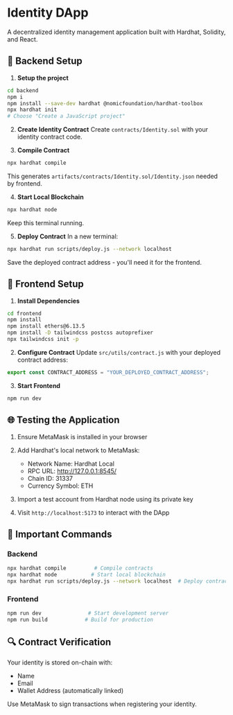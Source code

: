 # Identity DApp

A decentralized identity management application built with Hardhat, Solidity, and React.

## 🔧 Backend Setup

1. **Setup the project**
```bash
cd backend
npm i
npm install --save-dev hardhat @nomicfoundation/hardhat-toolbox
npx hardhat init
# Choose "Create a JavaScript project"
```

2. **Create Identity Contract**
Create `contracts/Identity.sol` with your identity contract code.

3. **Compile Contract**
```bash
npx hardhat compile
```
This generates `artifacts/contracts/Identity.sol/Identity.json` needed by frontend.

4. **Start Local Blockchain**
```bash
npx hardhat node
```
Keep this terminal running.

5. **Deploy Contract**
In a new terminal:
```bash
npx hardhat run scripts/deploy.js --network localhost
```
Save the deployed contract address - you'll need it for the frontend.

## 🎨 Frontend Setup

1. **Install Dependencies**
```bash
cd frontend
npm install
npm install ethers@6.13.5
npm install -D tailwindcss postcss autoprefixer
npx tailwindcss init -p
```

2. **Configure Contract**
Update `src/utils/contract.js` with your deployed contract address:
```javascript
export const CONTRACT_ADDRESS = "YOUR_DEPLOYED_CONTRACT_ADDRESS";
```

3. **Start Frontend**
```bash
npm run dev
```

## 🌐 Testing the Application

1. Ensure MetaMask is installed in your browser
2. Add Hardhat's local network to MetaMask:
   - Network Name: Hardhat Local
   - RPC URL: http://127.0.0.1:8545/
   - Chain ID: 31337
   - Currency Symbol: ETH

3. Import a test account from Hardhat node using its private key

4. Visit `http://localhost:5173` to interact with the DApp

## 📝 Important Commands

### Backend
```bash
npx hardhat compile         # Compile contracts
npx hardhat node           # Start local blockchain
npx hardhat run scripts/deploy.js --network localhost  # Deploy contract
```

### Frontend
```bash
npm run dev               # Start development server
npm run build            # Build for production
```

## 🔍 Contract Verification

Your identity is stored on-chain with:
- Name
- Email
- Wallet Address (automatically linked)

Use MetaMask to sign transactions when registering your identity.
